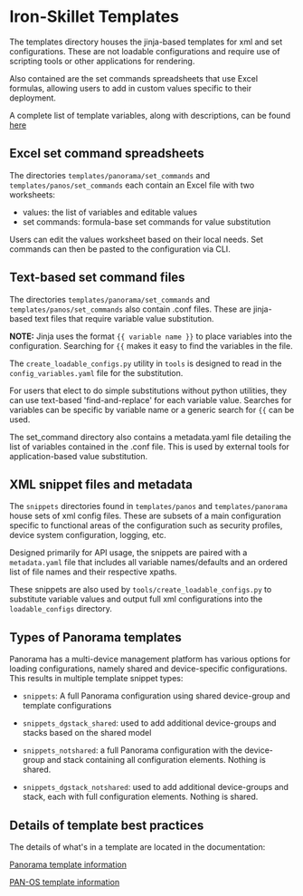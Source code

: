 # Iron-Skillet Templates

The templates directory houses the jinja-based templates for xml and set
configurations. These are not loadable configurations and require use
of scripting tools or other applications for rendering.

Also contained are the set commands spreadsheets that use Excel formulas,
allowing users to add in custom values specific to their deployment.

A complete list of template variables, along with descriptions, can be found
[here](https://iron-skillet.readthedocs.io/en/docs_master/creating_loadable_configs.html#variables-list-and-descriptions)


##  Excel set command spreadsheets
The directories `templates/panorama/set_commands` and `templates/panos/set_commands`
each contain an Excel file with two worksheets:

* values: the list of variables and editable values
* set commands: formula-base set commands for value substitution

Users can edit the values worksheet based on their local needs. Set commands
can then be pasted to the configuration via CLI.

## Text-based set command files
The directories `templates/panorama/set_commands` and `templates/panos/set_commands`
also contain .conf files. These are jinja-based text files that require variable
value substitution.

**NOTE:** Jinja uses the format `{{ variable name }}` to place variables into
the configuration. Searching for `{{` makes it easy to find the variables
in the file.

The `create_loadable_configs.py` utility in `tools` is designed to read in
the `config_variables.yaml` file for the substitution.

For users that elect to do simple substitutions without python utilities,
they can use text-based 'find-and-replace' for each variable value. Searches
for variables can be specific by variable name or a generic search for `{{`
can be used.

The set_command directory also contains a metadata.yaml file detailing the
list of variables contained in the .conf file. This is used by external tools
for application-based value substitution.

## XML snippet files and metadata
The `snippets` directories found in `templates/panos` and `templates/panorama`
house sets of xml config files. These are subsets of a main configuration
specific to functional areas of the configuration such as security profiles,
device system configuration, logging, etc.

Designed primarily for API usage, the snippets are paired with a `metadata.yaml`
file that includes all variable names/defaults and an ordered list of file names
and their respective xpaths.

These snippets are also used by `tools/create_loadable_configs.py` to
substitute variable values and output full xml configurations into the
`loadable_configs` directory.

## Types of Panorama templates
Panorama has a multi-device management platform has various options for loading
configurations, namely shared and device-specific configurations. This results
in multiple template snippet types:

* `snippets`: A full Panorama configuration using shared device-group
and template configurations

* `snippets_dgstack_shared`: used to add additional device-groups
and stacks based on the shared model

* `snippets_notshared`: a full Panorama configuration with the device-group
and stack containing all configuration elements. Nothing is shared.

* `snippets_dgstack_notshared`: used to add additional device-groups
and stack, each with full configuration elements. Nothing is shared.


## Details of template best practices
The details of what's in a template are located in the documentation:

[Panorama template information](https://iron-skillet.readthedocs.io/en/docs_master/panorama_template_guide.html)

[PAN-OS template information](https://iron-skillet.readthedocs.io/en/docs_master/panos_template_guide.html)
